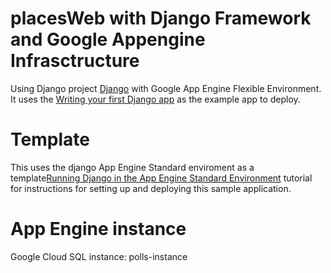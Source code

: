 # placesWeb with Django Framework and Google Appengine Infrasctructure

Using Django project [Django](https://www.djangoproject.com/)
with Google App Engine Flexible Environment. It uses the
[Writing your first Django app](https://docs.djangoproject.com/en/1.9/intro/tutorial01/) as the 
example app to deploy.


# Template
This uses the django App Engine Standard enviroment as a template[Running Django in the App Engine Standard Environment](https://cloud.google.com/python/django/appengine) tutorial for instructions for setting up and deploying this sample application.

# App Engine instance
Google Cloud SQL instance: polls-instance

